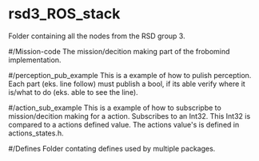 # rsd3_ROS_stack
Folder containing all the nodes from the RSD group 3.

#/Mission-code
The mission/decition making part of the frobomind implementation.

#/perception_pub_example
This is a example of how to pulish perception.
Each part (eks. line follow) must publish a bool, if its able verify where it is/what to do (eks. able to see the line).

#/action_sub_example
This is a example of how to subscripbe to mission/decition making for a action.
Subscribes to an Int32. This Int32 is compared to a actions defined value. The actions value's is defined in actions_states.h.

#/Defines
Folder contating defines used by multiple packages.
